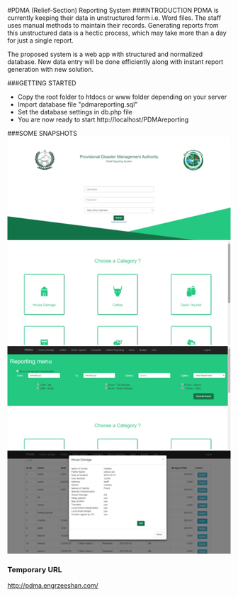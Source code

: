 #PDMA (Relief-Section) Reporting System
###INTRODUCTION
PDMA is currently keeping their data in unstructured form i.e. Word files. The
staff uses manual methods to maintain their records. Generating reports from 
this unstructured data is a hectic process, which may take more than a day for 
just a single report.

The proposed system is a web app with structured and normalized database. New 
data entry will be done efficiently along with instant report generation with new 
solution.

###GETTING STARTED
<ul>
<li>Copy the root folder to htdocs or www folder depending on your server</li>
<li>Import database file "pdmareporting.sql"</li>
<li>Set the database settings in db.php file</li>
<li>You are now ready to start http://localhost/PDMAreporting</li>
</ul>

###SOME SNAPSHOTS
![alt tag](./img/login.jpg)
![alt tag](./img/dashboard.jpg)
![alt tag](./img/reporting.jpg)
![alt tag](./img/individual.jpg)

### Temporary URL
http://pdma.engrzeeshan.com/
